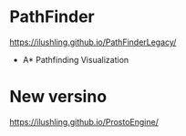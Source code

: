 # PathFinder
https://ilushling.github.io/PathFinderLegacy/

- A* Pathfinding Visualization


# New versino
https://ilushling.github.io/ProstoEngine/

